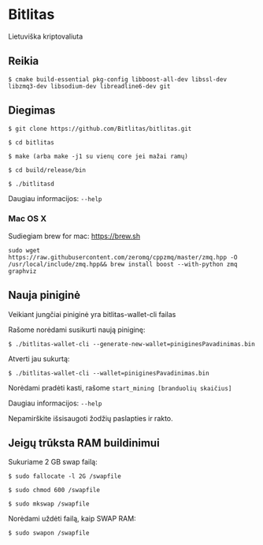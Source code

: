 # Bitlitas

Lietuviška kriptovaliuta

## Reikia

```console
$ cmake build-essential pkg-config libboost-all-dev libssl-dev libzmq3-dev libsodium-dev libreadline6-dev git
```
## Diegimas

```console
$ git clone https://github.com/Bitlitas/bitlitas.git

$ cd bitlitas

$ make (arba make -j1 su vienų core jei mažai ramų)

$ cd build/release/bin

$ ./bitlitasd
```

Daugiau informacijos: `--help`

### Mac OS X
Sudiegiam brew for mac: https://brew.sh

`sudo wget https://raw.githubusercontent.com/zeromq/cppzmq/master/zmq.hpp -O /usr/local/include/zmq.hpp&&
brew install boost --with-python zmq graphviz`

## Nauja piniginė

Veikiant jungčiai piniginė yra bitlitas-wallet-cli failas

Rašome norėdami susikurti naują piniginę:
```console
$ ./bitlitas-wallet-cli --generate-new-wallet=piniginesPavadinimas.bin
 ```

Atverti jau sukurtą:
```console
$ ./bitlitas-wallet-cli --wallet=piniginesPavadinimas.bin
```

Norėdami pradėti kasti, rašome `start_mining [branduolių skaičius]`

Daugiau informacijos: `--help`

Nepamirškite išsisaugoti žodžių paslapties ir rakto.

## Jeigų trūksta RAM buildinimui

Sukuriame 2 GB swap failą:
```console
$ sudo fallocate -l 2G /swapfile

$ sudo chmod 600 /swapfile

$ sudo mkswap /swapfile
```
Norėdami uždėti failą, kaip SWAP RAM:
```console
$ sudo swapon /swapfile
```